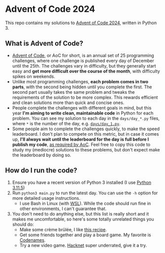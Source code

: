 # Advent of Code 2024

This repo contains my solutions to [Advent of Code 2024](<https://adventofcode.com/2024>), written in Python 3.

## What is Advent of Code?

* [Advent of Code](<https://adventofcode.com/>), or AoC for short, is an annual set of 25 programming challenges, where one challenge is published every day of December until the 25th.
The challenges vary in difficulty, but they generally start easy and **get more difficult over the course of the month**, with difficulty spikes on weekends.  
* Unlike most programming challenges, **each problem comes in two parts**, with the second being hidden until you complete the first. The second part usually takes the same problem and tweaks the requirements of the solution to be more complex. This rewards efficient and clean solutions more than quick and concise ones.  
* People complete the challenges with different goals in mind, but this year **I'm aiming to write clean, maintainable code** in Python for each problem. You can see my solution to each day in the `days/day_*.py` files, where `*` is the number of the day, e.g. [`days/day_1.py`](days/day_1.py).
* Some people aim to complete the challenges quickly, to make the speed leaderboard. I don't plan to compete on this metric, but in case it comes up, **I'll always wait until the
leaderboard for the day is full before I publish my code**, [as required by AoC](<https://adventofcode.com/2024/about#faq_streaming>). Feel free to copy this code to study my (mediocre) solutions to these problems, but don't expect make the leaderboard by doing so.

## How do I run the code?

1. Ensure you have a recent version of Python 3 installed (I use [Python 3.11.5](<https://www.python.org/downloads/release/python-3115/>))
2. Run `python3 main.py` to run the latest day. You can use the `-h` option for more detailed usage instructions.  
   * I use Bash in Linux (with [WSL](<https://learn.microsoft.com/en-us/windows/wsl/install>)). While the code should run fine in other environments, I can't guarantee that.
3. You don't need to do anything else, but this list is really short and it makes me uncomfortable, so here's some totally unrelated things you should do:
   * Make some crème brûlée, I like [this recipe](<https://www.kingarthurbaking.com/recipes/classic-creme-brulee-recipe>).
   * Get some friends together and play a board game. My favorite is [Codenames](<https://boardgamegeek.com/boardgame/178900/codenames>).
   * Try a new video game. [Hacknet](<https://store.steampowered.com/app/365450/Hacknet/>) super underrated, give it a try.
